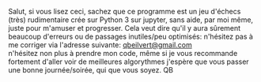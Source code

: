 Salut, si vous lisez ceci, sachez que ce programme est un jeu d'échecs (très) rudimentaire 
crée sur Python 3 sur jupyter, sans aide, par moi même, juste pour m'amuser et progresser.
Cela veut dire qu'il y aura sûrement beaucoup d'erreurs ou de passages inutiles/peu optimisés:
n'hésitez pas à me corriger via l'adresse suivante: qbeilvert@gmail.com  
n'hésitez non plus à prendre mon code, même si je vous recommande fortement d'aller voir de meilleures algorythmes
j'espère que vous passer une bonne journée/soirée, qui que vous soyez. QB